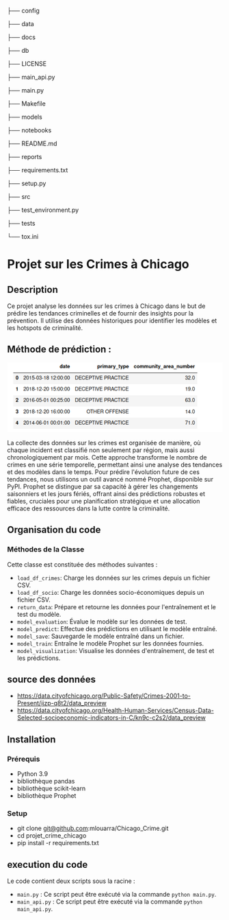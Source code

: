 ├── config

├── data

├── docs

├── db

├── LICENSE

├── main_api.py

├── main.py

├── Makefile

├── models

├── notebooks

├── README.md

├── reports

├── requirements.txt

├── setup.py

├── src

├── test_environment.py

├── tests

└── tox.ini

# Projet sur les Crimes à Chicago

## Description
Ce projet analyse les données sur les crimes à Chicago dans 
le but de prédire les tendances criminelles et de fournir 
des insights pour la prévention. 
Il utilise des données historiques pour identifier les modèles et
les hotspots de criminalité.

## Méthode de prédiction :
![exemple de crime](./reports/images/image_crimes.png) <br>

La collecte des données sur les crimes est organisée de manière,
où chaque incident est classifié non seulement par région, mais aussi chronologiquement par mois.
Cette approche transforme le nombre de crimes en une série temporelle,
permettant ainsi une analyse des tendances et des modèles dans le temps. 
Pour prédire l'évolution future de ces tendances, nous utilisons un outil avancé nommé Prophet, 
disponible sur PyPI. 
Prophet se distingue par sa capacité à gérer les changements saisonniers et les jours fériés, 
offrant ainsi des prédictions robustes et fiables, cruciales pour une planification stratégique et
une allocation efficace des ressources dans la lutte contre la criminalité.



## Organisation du code 
### Méthodes de la Classe

Cette classe est constituée des méthodes suivantes :

- `load_df_crimes`: Charge les données sur les crimes depuis un fichier CSV.
- `load_df_socio`: Charge les données socio-économiques depuis un fichier CSV.
- `return_data`: Prépare et retourne les données pour l'entraînement et le test du modèle.
- `model_evaluation`: Évalue le modèle sur les données de test.
- `model_predict`: Effectue des prédictions en utilisant le modèle entraîné.
- `model_save`: Sauvegarde le modèle entraîné dans un fichier.
- `model_train`: Entraîne le modèle Prophet sur les données fournies.
- `model_visualization`: Visualise les données d'entraînement, de test et les prédictions.


## source des données 
- https://data.cityofchicago.org/Public-Safety/Crimes-2001-to-Present/ijzp-q8t2/data_preview
- https://data.cityofchicago.org/Health-Human-Services/Census-Data-Selected-socioeconomic-indicators-in-C/kn9c-c2s2/data_preview

## Installation
### Prérequis
- Python 3.9
- bibliothèque pandas
- bibliothèque scikit-learn
- bibliothèque Prophet

### Setup

- git clone git@github.com:mlouarra/Chicago_Crime.git
- cd projet_crime_chicago
- pip install -r requirements.txt

## execution du code


Le code contient deux scripts sous la racine :

- `main.py` : Ce script peut être exécuté via la commande `python main.py`.
- `main_api.py` : Ce script peut être exécuté via la commande `python main_api.py`.

